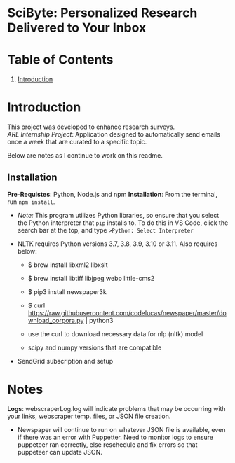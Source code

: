 # SciByte: Personalized Research Delivered to Your Inbox

# Table of Contents
1. [Introduction](#introduction)

# Introduction
This project was developed to enhance research surveys. <br>
_ARL Internship Project_: Application designed to automatically send emails once a week that are curated to a specific topic.

Below are notes as I continue to work on this readme.
## Installation
__Pre-Requistes__: Python, Node.js and npm
__Installation__: From the terminal, run `npm install`. 
* _Note:_ This program utilizes Python libraries, so ensure that you select the Python interpreter that `pip` installs to. To do this in VS Code, click the search bar at the top, and type `>Python: Select Interpreter`
- NLTK requires Python versions 3.7, 3.8, 3.9, 3.10 or 3.11. Also requires below:
    - $ brew install libxml2 libxslt

    - $ brew install libtiff libjpeg webp little-cms2

    - $ pip3 install newspaper3k

    - $ curl https://raw.githubusercontent.com/codelucas/newspaper/master/download_corpora.py | python3 

    - use the curl to download necessary data for nlp (nltk) model

    - scipy and numpy versions that are compatible
- SendGrid subscription and setup
# Notes
__Logs__: webscraperLog.log will indicate problems that may be occurring with your links, webscraper temp. files, or JSON file creation. 
- Newspaper will continue to run on whatever JSON file is available, even if there was an error with Puppetter. Need to monitor logs to ensure puppeteer ran correctly, else reschedule and fix errors so that puppeteer can update JSON.